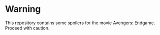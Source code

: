 # Warning
This repository contains some spoilers for the movie Avengers: Endgame. Proceed with caution.

